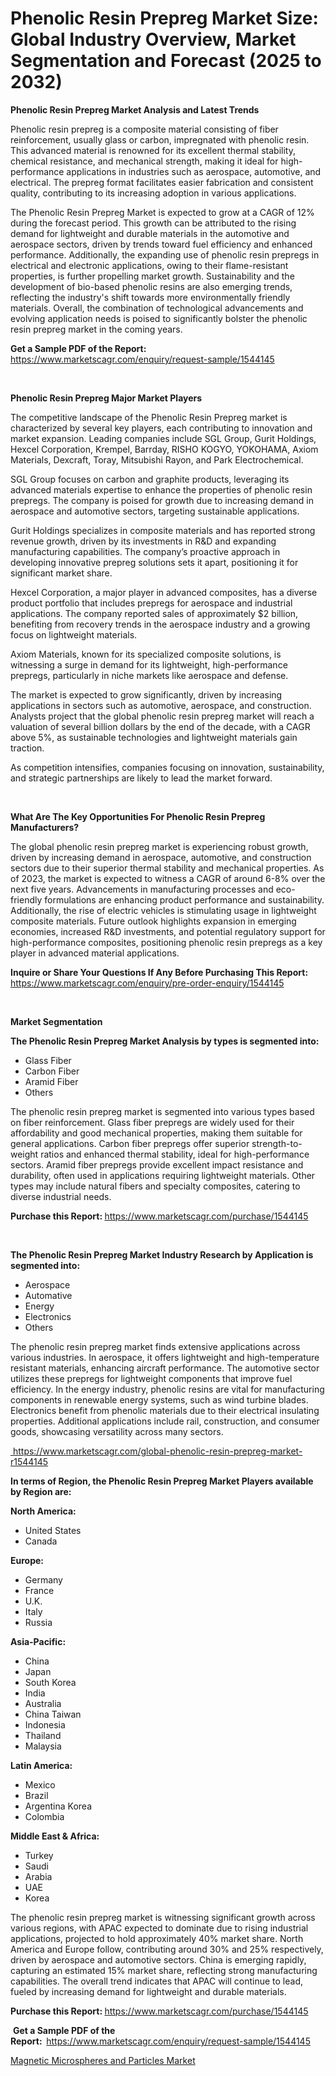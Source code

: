<p><h1>Phenolic Resin Prepreg Market Size: Global Industry Overview, Market Segmentation and Forecast (2025 to 2032)</h1></p><p><strong>Phenolic Resin Prepreg Market Analysis and Latest Trends</strong></p>
<p><p>Phenolic resin prepreg is a composite material consisting of fiber reinforcement, usually glass or carbon, impregnated with phenolic resin. This advanced material is renowned for its excellent thermal stability, chemical resistance, and mechanical strength, making it ideal for high-performance applications in industries such as aerospace, automotive, and electrical. The prepreg format facilitates easier fabrication and consistent quality, contributing to its increasing adoption in various applications.</p><p>The Phenolic Resin Prepreg Market is expected to grow at a CAGR of 12% during the forecast period. This growth can be attributed to the rising demand for lightweight and durable materials in the automotive and aerospace sectors, driven by trends toward fuel efficiency and enhanced performance. Additionally, the expanding use of phenolic resin prepregs in electrical and electronic applications, owing to their flame-resistant properties, is further propelling market growth. Sustainability and the development of bio-based phenolic resins are also emerging trends, reflecting the industry's shift towards more environmentally friendly materials. Overall, the combination of technological advancements and evolving application needs is poised to significantly bolster the phenolic resin prepreg market in the coming years.</p></p>
<p><strong>Get a Sample PDF of the Report:&nbsp;</strong> <a href="https://www.marketscagr.com/enquiry/request-sample/1544145?utm_campaign=1999&utm_medium=2&utm_source=Github&utm_content=ia&utm_term=01022025&utm_id=phenolic-resin-prepreg">https://www.marketscagr.com/enquiry/request-sample/1544145</a></p>
<p>&nbsp;</p>
<p><strong>Phenolic Resin Prepreg Major Market Players</strong></p>
<p><p>The competitive landscape of the Phenolic Resin Prepreg market is characterized by several key players, each contributing to innovation and market expansion. Leading companies include SGL Group, Gurit Holdings, Hexcel Corporation, Krempel, Barrday, RISHO KOGYO, YOKOHAMA, Axiom Materials, Dexcraft, Toray, Mitsubishi Rayon, and Park Electrochemical.</p><p>SGL Group focuses on carbon and graphite products, leveraging its advanced materials expertise to enhance the properties of phenolic resin prepregs. The company is poised for growth due to increasing demand in aerospace and automotive sectors, targeting sustainable applications.</p><p>Gurit Holdings specializes in composite materials and has reported strong revenue growth, driven by its investments in R&D and expanding manufacturing capabilities. The company’s proactive approach in developing innovative prepreg solutions sets it apart, positioning it for significant market share.</p><p>Hexcel Corporation, a major player in advanced composites, has a diverse product portfolio that includes prepregs for aerospace and industrial applications. The company reported sales of approximately $2 billion, benefiting from recovery trends in the aerospace industry and a growing focus on lightweight materials.</p><p>Axiom Materials, known for its specialized composite solutions, is witnessing a surge in demand for its lightweight, high-performance prepregs, particularly in niche markets like aerospace and defense.</p><p>The market is expected to grow significantly, driven by increasing applications in sectors such as automotive, aerospace, and construction. Analysts project that the global phenolic resin prepreg market will reach a valuation of several billion dollars by the end of the decade, with a CAGR above 5%, as sustainable technologies and lightweight materials gain traction. </p><p>As competition intensifies, companies focusing on innovation, sustainability, and strategic partnerships are likely to lead the market forward.</p></p>
<p>&nbsp;</p>
<p><strong>What Are The Key Opportunities For Phenolic Resin Prepreg Manufacturers?</strong></p>
<p><p>The global phenolic resin prepreg market is experiencing robust growth, driven by increasing demand in aerospace, automotive, and construction sectors due to their superior thermal stability and mechanical properties. As of 2023, the market is expected to witness a CAGR of around 6-8% over the next five years. Advancements in manufacturing processes and eco-friendly formulations are enhancing product performance and sustainability. Additionally, the rise of electric vehicles is stimulating usage in lightweight composite materials. Future outlook highlights expansion in emerging economies, increased R&D investments, and potential regulatory support for high-performance composites, positioning phenolic resin prepregs as a key player in advanced material applications.</p></p>
<p><strong>Inquire or Share Your Questions If Any Before Purchasing This Report:</strong> <a href="https://www.marketscagr.com/enquiry/pre-order-enquiry/1544145?utm_campaign=1999&utm_medium=2&utm_source=Github&utm_content=ia&utm_term=01022025&utm_id=phenolic-resin-prepreg">https://www.marketscagr.com/enquiry/pre-order-enquiry/1544145</a></p>
<p>&nbsp;</p>
<p><strong>Market Segmentation</strong></p>
<p><strong>The Phenolic Resin Prepreg Market Analysis by types is segmented into:</strong></p>
<p><ul><li>Glass Fiber</li><li>Carbon Fiber</li><li>Aramid Fiber</li><li>Others</li></ul></p>
<p><p>The phenolic resin prepreg market is segmented into various types based on fiber reinforcement. Glass fiber prepregs are widely used for their affordability and good mechanical properties, making them suitable for general applications. Carbon fiber prepregs offer superior strength-to-weight ratios and enhanced thermal stability, ideal for high-performance sectors. Aramid fiber prepregs provide excellent impact resistance and durability, often used in applications requiring lightweight materials. Other types may include natural fibers and specialty composites, catering to diverse industrial needs.</p></p>
<p><strong>Purchase this Report:&nbsp;</strong><a href="https://www.marketscagr.com/purchase/1544145?utm_campaign=1999&utm_medium=2&utm_source=Github&utm_content=ia&utm_term=01022025&utm_id=phenolic-resin-prepreg">https://www.marketscagr.com/purchase/1544145</a></p>
<p>&nbsp;</p>
<p><strong>The Phenolic Resin Prepreg Market Industry Research by Application is segmented into:</strong></p>
<p><ul><li>Aerospace</li><li>Automative</li><li>Energy</li><li>Electronics</li><li>Others</li></ul></p>
<p><p>The phenolic resin prepreg market finds extensive applications across various industries. In aerospace, it offers lightweight and high-temperature resistant materials, enhancing aircraft performance. The automotive sector utilizes these prepregs for lightweight components that improve fuel efficiency. In the energy industry, phenolic resins are vital for manufacturing components in renewable energy systems, such as wind turbine blades. Electronics benefit from phenolic materials due to their electrical insulating properties. Additional applications include rail, construction, and consumer goods, showcasing versatility across many sectors.</p></p>
<p><a href="https://www.marketscagr.com/global-phenolic-resin-prepreg-market-r1544145?utm_campaign=1999&utm_medium=2&utm_source=Github&utm_content=ia&utm_term=01022025&utm_id=phenolic-resin-prepreg">&nbsp;https://www.marketscagr.com/global-phenolic-resin-prepreg-market-r1544145</a></p>
<p><strong>In terms of Region, the Phenolic Resin Prepreg Market Players available by Region are:</strong></p>
<p>
    <p> <strong> North America: </strong>
        <ul>
            <li>United States</li>
            <li>Canada</li>
        </ul>
        </p> 
    <p> <strong> Europe: </strong>
        <ul>
            <li>Germany</li>
            <li>France</li>
            <li>U.K.</li>
            <li>Italy</li>
            <li>Russia</li>
        </ul>
        </p> 
    <p> <strong> Asia-Pacific: </strong>
        <ul>
            <li>China</li>
            <li>Japan</li>
            <li>South Korea</li>
            <li>India</li>
            <li>Australia</li>
            <li>China Taiwan</li>
            <li>Indonesia</li>
            <li>Thailand</li>
            <li>Malaysia</li>
        </ul>
        </p> 
    <p> <strong> Latin America: </strong>
        <ul>
            <li>Mexico</li>
            <li>Brazil</li>
            <li>Argentina Korea</li>
            <li>Colombia</li>
        </ul>
        </p> 
    <p> <strong> Middle East & Africa: </strong>
        <ul>
            <li>Turkey</li>
            <li>Saudi</li>
            <li>Arabia</li>
            <li>UAE</li>
            <li>Korea</li>
        </ul>
    </p>
    </p>
<p><p>The phenolic resin prepreg market is witnessing significant growth across various regions, with APAC expected to dominate due to rising industrial applications, projected to hold approximately 40% market share. North America and Europe follow, contributing around 30% and 25% respectively, driven by aerospace and automotive sectors. China is emerging rapidly, capturing an estimated 15% market share, reflecting strong manufacturing capabilities. The overall trend indicates that APAC will continue to lead, fueled by increasing demand for lightweight and durable materials.</p></p>
<p><strong>Purchase this Report: </strong><a href="https://www.marketscagr.com/purchase/1544145?utm_campaign=1999&utm_medium=2&utm_source=Github&utm_content=ia&utm_term=01022025&utm_id=phenolic-resin-prepreg">https://www.marketscagr.com/purchase/1544145</a></p>
<p>&nbsp;<strong>Get a Sample PDF of the Report:&nbsp;&nbsp;</strong><a href="https://www.marketscagr.com/enquiry/request-sample/1544145?utm_campaign=1999&utm_medium=2&utm_source=Github&utm_content=ia&utm_term=01022025&utm_id=phenolic-resin-prepreg">https://www.marketscagr.com/enquiry/request-sample/1544145</a></p>
<p><strong></strong></p>
<p><p><a href="https://github.com/tamvrosiya/Market-Research-Report-List-6/blob/main/magnetic-microspheres-and-particles-market.md?utm_campaign=1999&utm_medium=2&utm_source=Github&utm_content=ia&utm_term=01022025&utm_id=phenolic-resin-prepreg">Magnetic Microspheres and Particles Market</a></p></p>